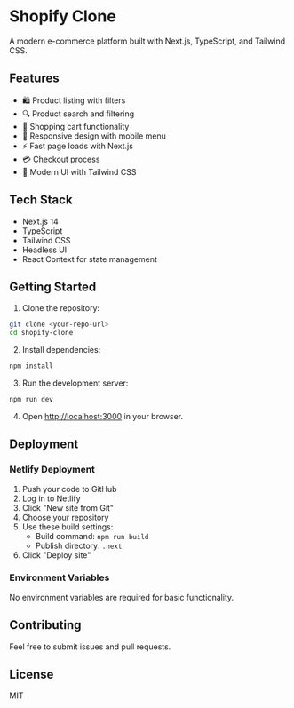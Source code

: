 # Shopify Clone

A modern e-commerce platform built with Next.js, TypeScript, and Tailwind CSS.

## Features

- 🛍️ Product listing with filters
- 🔍 Product search and filtering
- 🛒 Shopping cart functionality
- 📱 Responsive design with mobile menu
- ⚡ Fast page loads with Next.js
- 💳 Checkout process
- 🎨 Modern UI with Tailwind CSS

## Tech Stack

- Next.js 14
- TypeScript
- Tailwind CSS
- Headless UI
- React Context for state management

## Getting Started

1. Clone the repository:
```bash
git clone <your-repo-url>
cd shopify-clone
```

2. Install dependencies:
```bash
npm install
```

3. Run the development server:
```bash
npm run dev
```

4. Open [http://localhost:3000](http://localhost:3000) in your browser.

## Deployment

### Netlify Deployment

1. Push your code to GitHub
2. Log in to Netlify
3. Click "New site from Git"
4. Choose your repository
5. Use these build settings:
   - Build command: `npm run build`
   - Publish directory: `.next`
6. Click "Deploy site"

### Environment Variables

No environment variables are required for basic functionality.

## Contributing

Feel free to submit issues and pull requests.

## License

MIT
